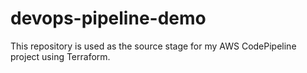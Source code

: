 # devops-pipeline-demo
This repository is used as the source stage for my AWS CodePipeline project using Terraform.
